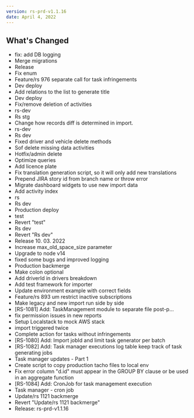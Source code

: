 ```yaml
---
version: rs-prd-v1.1.16
date: April 4, 2022
---
```


## What's Changed
* fix: add DB logging
* Merge migrations
* Release
* Fix enum
* Feature/rs 976 separate call for task infringements
* Dev deploy
* Add relations to the list to generate title
* Dev deploy
* Fix/remove deletion of activities
* rs-dev
* Rs stg
* Change how records diff is determined in import.
* rs-dev
* Rs dev
* Fixed driver and vehicle delete methods
* Sof delete missing data activities
* Hotfix/admin delete
* Optimize queries
* Add licence plate
* Fix translation generation script, so it will only add new translations
* Prepend JIRA story id from branch name or throw error
* Migrate dashboard widgets to use new import data
* Add activity index
* rs
* Rs dev
* Production deploy
* test
* Revert "test"
* Rs dev
* Revert "Rs dev"
* Release 10. 03. 2022
* Increase max_old_space_size parameter
* Upgrade to node v14
* fixed some bugs and improved logging
* Production backmerge
* Make colon optional
* Add driverId in drivers breakdown
* Add test framework for importer
* Update environment example with correct fields
* Feature/rs 893 um restrict inactive subscriptions
* Make legacy and new import run side by side
* [RS-1081] Add: TaskManagement module to separate file post-p…
* fix permission issues in new reports
* Setup Localstack to mock AWS stack
* import triggered twice
* Complete action for tasks without infringements
* [RS-1080] Add: Import jobId and limit task generator per batch
* [RS-1082] Add: Task manager executions log table keep track of task generating jobs
* Task manager updates - Part 1
* Create script to copy production tacho files to local env
* Fix error column "d.id" must appear in the GROUP BY clause or be used in an aggregate function
* [RS-1084] Add: CronJob for task management execution
* Task manager - cron job
* Update/rs 1121 backmerge
* Revert "Update/rs 1121 backmerge"
* Release: rs-prd-v1.1.16
